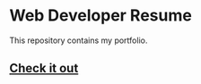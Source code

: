 # Web Developer Resume 

This repository contains my portfolio.

## [Check it out](https://samwright.space/)
